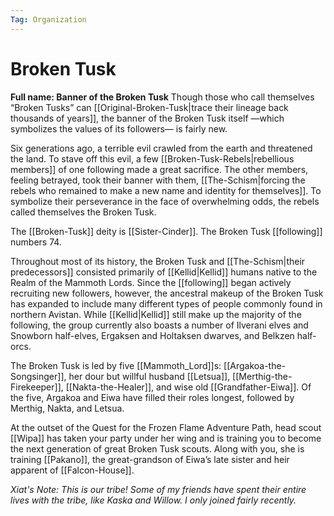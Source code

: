 ```yaml
---
Tag: Organization
---
```

# Broken Tusk
**Full name: Banner of the Broken Tusk**
Though those who call themselves “Broken Tusks” can [[Original-Broken-Tusk|trace their lineage back thousands of years]], the banner of the Broken Tusk itself —which symbolizes the values of its followers— is fairly new. 

Six generations ago, a terrible evil crawled from the earth and threatened the land. To stave off this evil, a few [[Broken-Tusk-Rebels|rebellious members]] of one following made a great sacrifice. The other members, feeling betrayed, took their banner with them, [[The-Schism|forcing the rebels who remained to make a new name and identity for themselves]]. To symbolize their perseverance in the face of overwhelming odds, the rebels called themselves the Broken Tusk.

The [[Broken-Tusk]] deity is [[Sister-Cinder]]. The Broken Tusk [[following]] numbers 74.

Throughout most of its history, the Broken Tusk and [[The-Schism|their predecessors]] consisted primarily of [[Kellid|Kellid]] humans native to the Realm of the Mammoth Lords. Since the [[following]] began actively recruiting new followers, however, the ancestral makeup of the Broken Tusk has expanded to include many different types of people commonly found in northern Avistan. While [[Kellid|Kellid]]  still make up the majority of the following, the group currently also boasts a number of Ilverani elves and Snowborn half-elves, Ergaksen and Holtaksen dwarves, and Belkzen half-orcs.

The Broken Tusk is led by five [[Mammoth_Lord]]s: [[Argakoa-the-Songsinger]], her dour but willful husband [[Letsua]], [[Merthig-the-Firekeeper]], [[Nakta-the-Healer]], and wise old [[Grandfather-Eiwa]]. Of the five, Argakoa and Eiwa have filled their roles longest, followed by Merthig, Nakta, and Letsua.

At the outset of the Quest for the Frozen Flame Adventure Path, head scout [[Wipa]] has taken your party under her wing and is training you to become the next generation of great Broken Tusk scouts. Along with you, she is training [[Pakano]], the great-grandson of Eiwa’s late sister and heir apparent of [[Falcon-House]].

*Xiat's Note: This is our tribe! Some of my friends have spent their entire lives with the tribe, like Kaska and Willow. I only joined fairly recently.* 